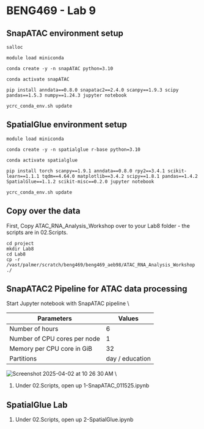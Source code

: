 # BENG469 - Lab 9 

## SnapATAC environment setup 

```
salloc
```
```
module load miniconda
```
```
conda create -y -n snapATAC python=3.10
```
```
conda activate snapATAC
```
```
pip install anndata==0.8.0 snapatac2==2.4.0 scanpy==1.9.3 scipy pandas==1.5.3 numpy==1.24.3 jupyter notebook
```
```
ycrc_conda_env.sh update
```

##  SpatialGlue environment setup 
```
module load miniconda
```
```
conda create -y -n spatialglue r-base python=3.10
```
```
conda activate spatialglue
```
```
pip install torch scanpy==1.9.1 anndata==0.8.0 rpy2==3.4.1 scikit-learn==1.1.1 tqdm==4.64.0 matplotlib==3.4.2 scipy==1.8.1 pandas==1.4.2 SpatialGlue==1.1.2 scikit-misc==0.2.0 jupyter notebook
```
```
ycrc_conda_env.sh update
```



## Copy over the data 
First, Copy ATAC_RNA_Analysis_Workshop over to your Lab8 folder - the scripts are in 02.Scripts. 
```
cd project
mkdir Lab8
cd Lab8
cp -r /vast/palmer/scratch/beng469/beng469_aeb98/ATAC_RNA_Analysis_Workshop ./
```

## SnapATAC2 Pipeline for ATAC data processing 
Start Jupyter notebook with SnapATAC pipeline \

| **Parameters**      | **Values** |
| ----------- | ----------- |
| Number of hours   | 6        |
| Number of CPU cores per node   | 1        |
| Memory per CPU core in GiB   | 32       |
| Partitions   |  day / education     |

![Screenshot 2025-04-02 at 10 26 30 AM](https://github.com/user-attachments/assets/1c6ce0e6-4c45-4fbf-a550-edc10b6a1648) \

1. Under 02.Scripts, open up 1-SnapATAC_011525.ipynb


## SpatialGlue Lab 
1. Under 02.Scripts, open up 2-SpatialGlue.ipynb


